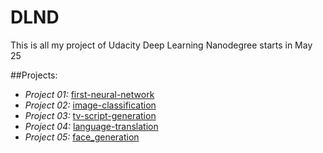 # DLND
This is all my project of Udacity Deep Learning Nanodegree starts in May 25


##Projects:
* *Project 01:* [first-neural-network](https://github.com/gundamkeroro/DLND/tree/master/first-neural-network)
* *Project 02:* [image-classification](https://github.com/gundamkeroro/DLND/tree/master/image-classification)
* *Project 03:* [tv-script-generation](https://github.com/gundamkeroro/DLND/tree/master/tv-script-generation)
* *Project 04:* [language-translation](https://github.com/gundamkeroro/DLND/tree/master/language-translation)
* *Project 05:* [face_generation](https://github.com/gundamkeroro/DLND/tree/master/face_generation)